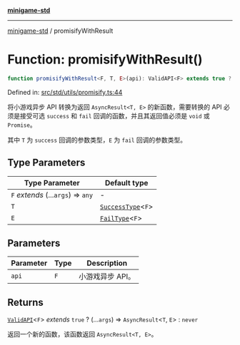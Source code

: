 [**minigame-std**](../README.md)

***

[minigame-std](../README.md) / promisifyWithResult

# Function: promisifyWithResult()

```ts
function promisifyWithResult<F, T, E>(api): ValidAPI<F> extends true ? (...args) => AsyncResult<T, E> : never
```

Defined in: [src/std/utils/promisify.ts:44](https://github.com/JiangJie/minigame-std/blob/fdb22241c47c2e98329a4c62befde728957e03ee/src/std/utils/promisify.ts#L44)

将小游戏异步 API 转换为返回 `AsyncResult<T, E>` 的新函数，需要转换的 API 必须是接受可选 `success` 和 `fail` 回调的函数，并且其返回值必须是 `void` 或 `Promise`。

其中 `T` 为 `success` 回调的参数类型，`E` 为 `fail` 回调的参数类型。

## Type Parameters

| Type Parameter | Default type |
| ------ | ------ |
| `F` *extends* (...`args`) => `any` | - |
| `T` | [`SuccessType`](../type-aliases/SuccessType.md)\<`F`\> |
| `E` | [`FailType`](../type-aliases/FailType.md)\<`F`\> |

## Parameters

| Parameter | Type | Description |
| ------ | ------ | ------ |
| `api` | `F` | 小游戏异步 API。 |

## Returns

[`ValidAPI`](../type-aliases/ValidAPI.md)\<`F`\> *extends* `true` ? (...`args`) => `AsyncResult`\<`T`, `E`\> : `never`

返回一个新的函数，该函数返回 `AsyncResult<T, E>`。
